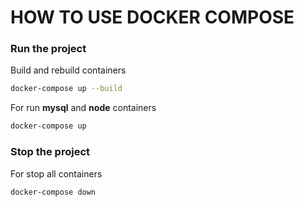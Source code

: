 # HOW TO USE DOCKER COMPOSE

### Run the project

Build and rebuild containers

```bash
docker-compose up --build
```

For run **mysql** and **node** containers

```bash 
docker-compose up
```

### Stop the project

For stop all containers
```bash
docker-compose down
```





